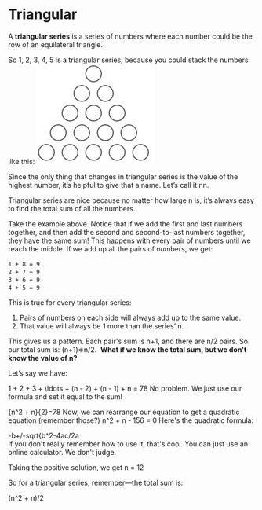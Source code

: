 # Triangular

A **triangular series** is a series of numbers where each number could be the row of an equilateral triangle.

So 1, 2, 3, 4, 5 is a triangular series, because you could stack the numbers like this:
![](triangular_series__triangle_of_stacked_circles.svg)

Since the only thing that changes in triangular series is the value of the highest number, it’s helpful to give that a name. Let’s call it nn.

Triangular series are nice because no matter how large n is, it’s always easy to find the total sum of all the numbers.

Take the example above. Notice that if we add the first and last numbers together, and then add the second and second-to-last numbers together, they have the same sum! This happens with every pair of numbers until we reach the middle. If we add up all the pairs of numbers, we get:

```
1 + 8 = 9
2 + 7 = 9
3 + 6 = 9
4 + 5 = 9
```

This is true for every triangular series:

1. Pairs of numbers on each side will always add up to the same value.
2. That value will always be 1 more than the series’ n.

This gives us a pattern. Each pair's sum is n+1, and there are n/2 pairs. So our total sum is: (n+1)∗n/2.
​
**What if we know the total sum, but we don't know the value of n?**

Let’s say we have:

1 + 2 + 3 + \ldots + (n - 2) + (n - 1) + n = 78 No problem. We just use our formula and set it equal to the sum!

{n^2 + n}{2}=78 
Now, we can rearrange our equation to get a quadratic equation (remember those?)
n^2 + n - 156 = 0
Here's the quadratic formula:

-b+/-sqrt{b^2-4ac/2a
​	 
If you don't really remember how to use it, that's cool. You can just use an online calculator. We don't judge.

Taking the positive solution, we get n = 12

So for a triangular series, remember—the total sum is:

(n^2 + n)/2
​	
 
